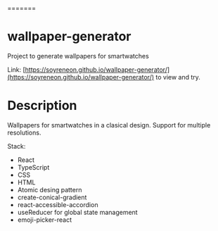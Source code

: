 =======
# wallpaper-generator
Project to generate wallpapers for smartwatches

Link: [https://soyreneon.github.io/wallpaper-generator/](https://soyreneon.github.io/wallpaper-generator/) to view and try.

# Description
Wallpapers for smartwatches in a clasical design. Support for multiple resolutions.

Stack:
 - React
 - TypeScript
 - CSS
 - HTML
 - Atomic desing pattern
 - create-conical-gradient
 - react-accessible-accordion
 - useReducer for global state management
 - emoji-picker-react